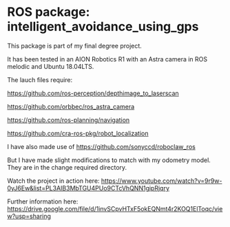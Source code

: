 # ROS package: intelligent_avoidance_using_gps

This package is part of my final degree project.

It has been tested in an AION Robotics R1 with an Astra camera in ROS melodic and Ubuntu 18.04LTS.

The lauch files require:

https://github.com/ros-perception/depthimage_to_laserscan

https://github.com/orbbec/ros_astra_camera

https://github.com/ros-planning/navigation

https://github.com/cra-ros-pkg/robot_localization

I have also made use of https://github.com/sonyccd/roboclaw_ros

But I have made slight modifications to match with my odometry model. They are in the change required directory.

Watch the project in action here: https://www.youtube.com/watch?v=9r9w-0yJ6Ew&list=PL3AIB3MbTGU4PUo9CTcVhQNN1gipRjqry

Further information here: https://drive.google.com/file/d/1invSCpvHTxF5okEQNmt4r2KOQ1ElToqc/view?usp=sharing

